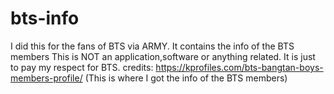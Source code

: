 # bts-info
I did this for the fans of BTS via ARMY. It contains the info of the BTS members
This is NOT an application,software or anything related. It is just to pay my respect for BTS.
credits: https://kprofiles.com/bts-bangtan-boys-members-profile/ (This is where I got the info of the BTS members)
